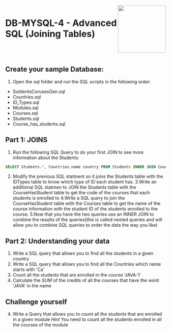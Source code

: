 
<img align="right" width="150" height="150" src="https://media-exp1.licdn.com/dms/image/C4E0BAQF7BYCCZt5epw/company-logo_200_200/0?e=2159024400&v=beta&t=qUAFP9bUgBEEXGVQYpUXW1J_OiP8e0r4rFBpqp8OrxA">

# DB-MYSQL-4 - Advanced SQL (Joining Tables)

 <br/>
 <br/>
 
 
 ## Create your sample Database: 
 1. Open the sql folder and run the SQL scripts in the following order:
 * SutdentsCorusesGen.sql
 * Countries.sql
 * ID_Types.sql
 * Modules.sql
 * Courses.sql
 * Students.sql
 * Course_has_students.sql

## Part 1: JOINS
1. Run the following SQL Query to do your first JOIN to see more information about the Students:
 ```sql
 SELECT Students.*, Countries.name country FROM Students INNER JOIN Countries ON Students.nationality = Countries.idCountries;
 
  ```
 2. Modify the previous SQL statment so it joins the Students table with the IDTypes table to know which type of ID each student has.
 3.Write an additional SQL statmen to JOIN the Students table with the CourseHasStudent table to get the code of the courses that each students is enrolled to
 4.Write a SQL query to join the CourseHasStudent table with the Courses table to get the name of the course information with the student ID of the students enrolled to the course.
 5.Now that you have the two queries use an INNER JOIN to combine the results of the queries(this is called nested queries and will allow you to combine SQL queries to order the data the way you like)
 
 ## Part 2: Understanding your data
 1. Write a SQL query that allows you to find all the students in a given country
 2. Write a SQL query that allows you to find all the Countries which name starts with 'Ca'
 3. Count all the students that are enrolled in the course 'JAVA-1'
 4. Calculate the *SUM* of the credits of all the courses that have the word 'JAVA' in the name 

 ## Challenge yourself
4. Write a Query that allows you to count all the students that are enrolled in a given module
*Hint* You need to count all the students enrolled in all the courses of the module
